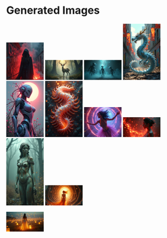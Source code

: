 # Generated Images



<img src="2025_06_24_01.png" width="100"/> <img src="2025_06_24_02.png" width="100"/> <img src="2025_06_24_03.png" width="100"/> <img src="2025_06_24_04.png" width="100"/> <img src="2025_06_24_05.png" width="100"/> <img src="2025_06_24_06.png" width="100"/> <img src="2025_06_24_07.png" width="100"/> <img src="2025_06_24_08.png" width="100"/> <img src="2025_06_24_09.png" width="100"/> <img src="2025_06_24_10.png" width="100"/>

<img src="2025_06_24_11.png" width="100"/>